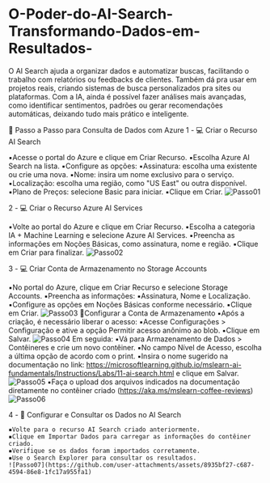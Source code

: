 # O-Poder-do-AI-Search-Transformando-Dados-em-Resultados-
O AI Search ajuda a organizar dados e automatizar buscas, 
facilitando o trabalho com relatórios ou feedbacks de clientes. 
Também dá pra usar em projetos reais, criando sistemas de busca 
personalizados pra sites ou plataformas. Com a IA, ainda é possível 
fazer análises mais avançadas, como identificar sentimentos, padrões 
ou gerar recomendações automáticas, deixando tudo mais prático e inteligente.

🚀 Passo a Passo para Consulta de Dados com Azure
1 - 💻 Criar o Recurso AI Search

   ▪️Acesse o portal do Azure e clique em Criar Recurso.
   ▪️Escolha Azure AI Search na lista.
   ▪️Configure as opções:
       ▪️Assinatura: escolha uma existente ou crie uma nova.
       ▪️Nome: insira um nome exclusivo para o serviço.
       ▪️Localização: escolha uma região, como "US East" ou outra disponível.
       ▪️Plano de Preços: selecione Basic para iniciar.
       ▪️Clique em Criar.
       ![Passo01](https://github.com/user-attachments/assets/1995ee18-d4f3-4b9f-bde6-11c308c173f6)
       
2 - 💻 Criar o Recurso Azure AI Services

   ▪️Volte ao portal do Azure e clique em Criar Recurso.
   ▪️Escolha a categoria IA + Machine Learning e selecione Azure AI Services.
   ▪️Preencha as informações em Noções Básicas, como assinatura, nome e região.
   ▪️Clique em Criar para finalizar.
   ![Passo02](https://github.com/user-attachments/assets/fea5178f-f01e-42c1-a630-ae62bc6cc068)

3 - 💻 Criar Conta de Armazenamento no Storage Accounts

   ▪️No portal do Azure, clique em Criar Recurso e selecione Storage Accounts.
   ▪️Preencha as informações:
       ▪️Assinatura, Nome e Localização.
       ▪️Configure as opções em Noções Básicas conforme necessário.
   ▪️Clique em Criar.
   ![Passo03](https://github.com/user-attachments/assets/2d3fb256-c3da-4a27-8bcd-ecac160ef68f)
   📍️Configurar a Conta de Armazenamento
    ▪️Após a criação, é necessário liberar o acesso:
       ▪️Acesse Configurações > Configuração e ative a opção Permitir acesso anônimo ao blob.
       ▪️Clique em Salvar.
       ![Passo04](https://github.com/user-attachments/assets/8fd8a9af-f65f-42c1-9bdf-71abdba52294)
        Em seguida:
       ▪️Vá para Armazenamento de Dados > Contêineres e crie um novo contêiner.
       ▪️No campo Nível de Acesso, escolha a última opção de acordo com o print.
       ▪️Insira o nome sugerido na documentação no link: 
       https://microsoftlearning.github.io/mslearn-ai-fundamentals/Instructions/Labs/11-ai-search.html e clique em Salvar.
       ![Passo05](https://github.com/user-attachments/assets/f5dde191-e05f-4b46-a0f3-c8c3ff189f15)
       ▪️Faça o upload dos arquivos indicados na documentação diretamente no contêiner criado 
       (https://aka.ms/mslearn-coffee-reviews)
       ![Passo06](https://github.com/user-attachments/assets/79125597-3b1c-4412-b1a7-95145e1f080b)

4 - 📂 Configurar e Consultar os Dados no AI Search

    ▪️Volte para o recurso AI Search criado anteriormente.
    ▪️Clique em Importar Dados para carregar as informações do contêiner criado.
    ▪️Verifique se os dados foram importados corretamente.
    ▪️Use o Search Explorer para consultar os resultados.
    ![Passo07](https://github.com/user-attachments/assets/8935bf27-c687-4594-86e8-1fc17a955fa1)

       




